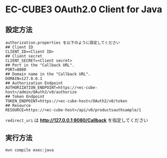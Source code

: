 EC-CUBE3 OAuth2.0 Client for Java
===================================

設定方法
----------

```
authorization.properties を以下のように設定してください
## Client ID
CLIENT_ID=<Client ID>
## Client secret
CLIENT_SECRET=<Client secret>
## Port in the "Callback URL".
PORT=8080
## Domain name in the "Callback URL".
DOMAIN=127.0.0.1
## Authorization Endpoint
AUTHORIZATION_ENDPOINT=https://<ec-cube-host>/admin/OAuth2/v0/authorize
## Token Endpoint
TOKEN_ENDPOINT=https://<ec-cube-host>/OAuth2/v0/token
## Resource
RESOURCE=https://<ec-cube-host>/api/v0/productsauthsample/1
```

`redirect_uri` は **http://127.0.0.1:8080/Callback** を指定してください

実行方法
-----------

```
mvn compile exec:java
```
